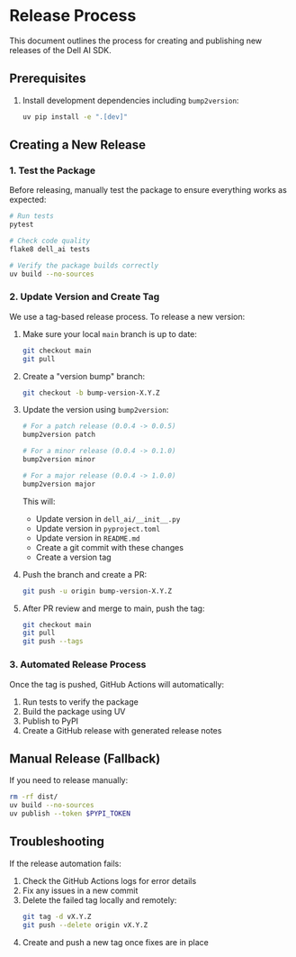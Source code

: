 # Release Process

This document outlines the process for creating and publishing new releases of the Dell AI SDK.

## Prerequisites

1. Install development dependencies including `bump2version`:
   ```bash
   uv pip install -e ".[dev]"
   ```

## Creating a New Release

### 1. Test the Package

Before releasing, manually test the package to ensure everything works as expected:

```bash
# Run tests
pytest

# Check code quality
flake8 dell_ai tests

# Verify the package builds correctly
uv build --no-sources
```

### 2. Update Version and Create Tag

We use a tag-based release process. To release a new version:

1. Make sure your local `main` branch is up to date:
   ```bash
   git checkout main
   git pull
   ```

2. Create a "version bump" branch:
   ```bash
   git checkout -b bump-version-X.Y.Z
   ```

3. Update the version using `bump2version`:
   ```bash
   # For a patch release (0.0.4 -> 0.0.5)
   bump2version patch

   # For a minor release (0.0.4 -> 0.1.0)
   bump2version minor

   # For a major release (0.0.4 -> 1.0.0)
   bump2version major
   ```

   This will:
   - Update version in `dell_ai/__init__.py`
   - Update version in `pyproject.toml`
   - Update version in `README.md`
   - Create a git commit with these changes
   - Create a version tag

4. Push the branch and create a PR:
   ```bash
   git push -u origin bump-version-X.Y.Z
   ```

5. After PR review and merge to main, push the tag:
   ```bash
   git checkout main
   git pull
   git push --tags
   ```

### 3. Automated Release Process

Once the tag is pushed, GitHub Actions will automatically:
1. Run tests to verify the package
2. Build the package using UV
3. Publish to PyPI
4. Create a GitHub release with generated release notes

## Manual Release (Fallback)

If you need to release manually:

```bash
rm -rf dist/
uv build --no-sources
uv publish --token $PYPI_TOKEN
```

## Troubleshooting

If the release automation fails:
1. Check the GitHub Actions logs for error details
2. Fix any issues in a new commit
3. Delete the failed tag locally and remotely:
   ```bash
   git tag -d vX.Y.Z
   git push --delete origin vX.Y.Z
   ```
4. Create and push a new tag once fixes are in place 